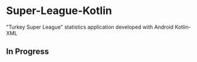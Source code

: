 # Super-League-Kotlin
"Turkey Super League" statistics application developed with Android Kotlin-XML

## In Progress

